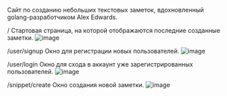 Сайт по созданию небольших текстовых заметок, вдохновленный golang-разработчиком Alex Edwards.

/ 
Cтартовая страница, на которой отображаются последние созданные заметки.
![image](https://github.com/user-attachments/assets/9334a9d6-7c1f-46e1-976e-5482fdd4d76d)

/user/signup
Окно для регистрации новых пользователей.
![image](https://github.com/user-attachments/assets/207f217f-1d5b-4919-987b-563622a1a9d9)

/user/login
Окно для схода в аккаунт уже зарегистрированных пользователей.
![image](https://github.com/user-attachments/assets/4040c014-379d-4764-a13d-e20786ce4127)

/snippet/create
Окно создания новой заметки.
![image](https://github.com/user-attachments/assets/125373f0-c02b-4997-a9f6-b9d44e369baf)
